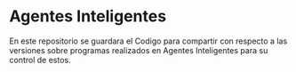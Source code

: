 # Agentes Inteligentes
En este repositorio se guardara el
Codigo para compartir con respecto a las versiones
sobre programas realizados en Agentes Inteligentes
para su control de estos.
